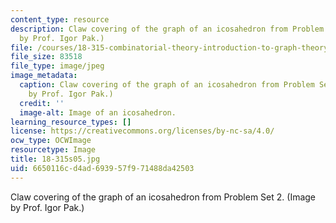 ```yaml
---
content_type: resource
description: Claw covering of the graph of an icosahedron from Problem Set 2. (Image
  by Prof. Igor Pak.)
file: /courses/18-315-combinatorial-theory-introduction-to-graph-theory-extremal-and-enumerative-combinatorics-spring-2005/6650116cd4ad693957f971488da42503_18-315s05.jpg
file_size: 83518
file_type: image/jpeg
image_metadata:
  caption: Claw covering of the graph of an icosahedron from Problem Set 2. (Image
    by Prof. Igor Pak.)
  credit: ''
  image-alt: Image of an icosahedron.
learning_resource_types: []
license: https://creativecommons.org/licenses/by-nc-sa/4.0/
ocw_type: OCWImage
resourcetype: Image
title: 18-315s05.jpg
uid: 6650116c-d4ad-6939-57f9-71488da42503
---
```

Claw covering of the graph of an icosahedron from Problem Set 2. (Image by Prof. Igor Pak.)